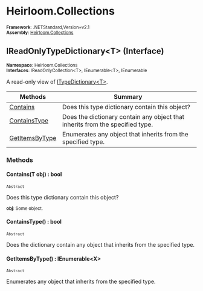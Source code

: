 # Heirloom.Collections

<small>**Framework**: .NETStandard,Version=v2.1</small>  
<small>**Assembly**: [Heirloom.Collections](../Heirloom.Collections/Heirloom.Collections.md)</small>  

## IReadOnlyTypeDictionary\<T> (Interface)
<small>**Namespace**: Heirloom.Collections</small>  
<small>**Interfaces**: IReadOnlyCollection\<T>, IEnumerable\<T>, IEnumerable</small>  

A read-only view of [ITypeDictionary\<T>](Heirloom.Collections.ITypeDictionary[T].md).

| Methods                           | Summary                                                                       |
|-----------------------------------|-------------------------------------------------------------------------------|
| [Contains](#CONFC14FF81)          | Does this type dictionary contain this object?                                |
| [ContainsType<X>](#CON93D1CDF6)   | Does the dictionary contain any object that inherits from the specified type. |
| [GetItemsByType<X>](#GETBA3442D3) | Enumerates any object that inherits from the specified type.                  |

### Methods

#### <a name="CONFC14FF81"></a>Contains(T obj) : bool
<small>`Abstract`</small>

Does this type dictionary contain this object?

<small>**obj**: <param name="obj">Some object.</param></small>  

#### <a name="CON93D1CDF6"></a>ContainsType<X>() : bool
<small>`Abstract`</small>

Does the dictionary contain any object that inherits from the specified type.

#### <a name="GETBA3442D3"></a>GetItemsByType<X>() : IEnumerable\<X>
<small>`Abstract`</small>

Enumerates any object that inherits from the specified type.

